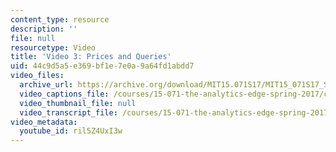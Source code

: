 ```yaml
---
content_type: resource
description: ''
file: null
resourcetype: Video
title: 'Video 3: Prices and Queries'
uid: 44c9d5a5-e369-bf1e-7e0a-9a64fd1abdd7
video_files:
  archive_url: https://archive.org/download/MIT15.071S17/MIT15_071S17_Session_8.4.04_300k.mp4
  video_captions_file: /courses/15-071-the-analytics-edge-spring-2017/c1c3fed7d7dc54b184f1bce1c78ee6a0_ril5Z4UxI3w.vtt
  video_thumbnail_file: null
  video_transcript_file: /courses/15-071-the-analytics-edge-spring-2017/17040be5cc8efd211a6e1559869ae44b_ril5Z4UxI3w.pdf
video_metadata:
  youtube_id: ril5Z4UxI3w
---
```

